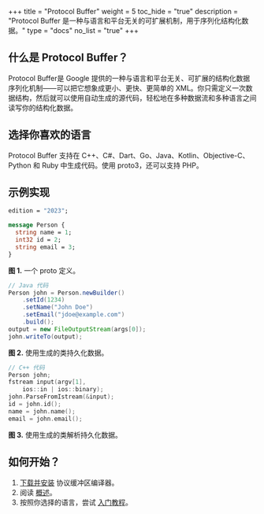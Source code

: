 +++
title = "Protocol Buffer"
weight = 5
toc_hide = "true"
description = "Protocol Buffer 是一种与语言和平台无关的可扩展机制，用于序列化结构化数据。"
type = "docs"
no_list = "true"
+++

## 什么是 Protocol Buffer？

Protocol Buffer是 Google 提供的一种与语言和平台无关、可扩展的结构化数据序列化机制——可以把它想象成更小、更快、更简单的 XML。你只需定义一次数据结构，然后就可以使用自动生成的源代码，轻松地在多种数据流和多种语言之间读写你的结构化数据。

## 选择你喜欢的语言

Protocol Buffer 支持在 C++、C#、Dart、Go、Java、Kotlin、Objective-C、Python 和 Ruby 中生成代码。使用 proto3，还可以支持 PHP。

## 示例实现

```proto
edition = "2023";

message Person {
  string name = 1;
  int32 id = 2;
  string email = 3;
}
```

**图 1.** 一个 proto 定义。

```java
// Java 代码
Person john = Person.newBuilder()
    .setId(1234)
    .setName("John Doe")
    .setEmail("jdoe@example.com")
    .build();
output = new FileOutputStream(args[0]);
john.writeTo(output);
```

**图 2.** 使用生成的类持久化数据。

```cpp
// C++ 代码
Person john;
fstream input(argv[1],
    ios::in | ios::binary);
john.ParseFromIstream(&input);
id = john.id();
name = john.name();
email = john.email();
```

**图 3.** 使用生成的类解析持久化数据。

## 如何开始？

<ol>

  <li>
    <a href="https://github.com/protocolbuffers/protobuf#protobuf-compiler-installation">下载并安装</a> 协议缓冲区编译器。
  </li>

  <li>
    阅读 <a href="/overview">概述</a>。
  </li>
  <li>
    按照你选择的语言，尝试 <a href="/getting-started">入门教程</a>。
  </li>
</ol>
